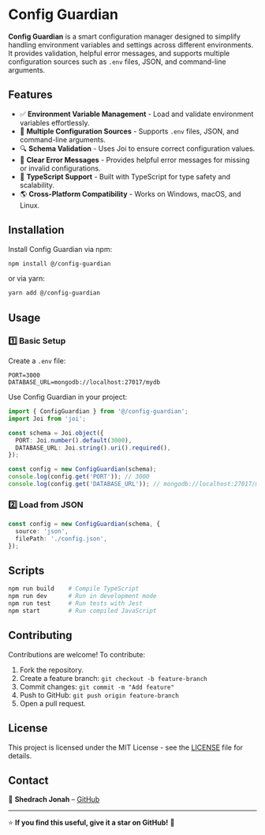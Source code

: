 # Config Guardian

**Config Guardian** is a smart configuration manager designed to simplify handling environment variables and settings across different environments. It provides validation, helpful error messages, and supports multiple configuration sources such as `.env` files, JSON, and command-line arguments.

## Features

- ✅ **Environment Variable Management** - Load and validate environment variables effortlessly.
- 🔄 **Multiple Configuration Sources** - Supports `.env` files, JSON, and command-line arguments.
- 🔍 **Schema Validation** - Uses Joi to ensure correct configuration values.
- 📢 **Clear Error Messages** - Provides helpful error messages for missing or invalid configurations.
- 🚀 **TypeScript Support** - Built with TypeScript for type safety and scalability.
- 🌎 **Cross-Platform Compatibility** - Works on Windows, macOS, and Linux.

## Installation

Install Config Guardian via npm:

```sh
npm install @/config-guardian
```

or via yarn:

```sh
yarn add @/config-guardian
```

## Usage

### 1️⃣ Basic Setup

Create a `.env` file:

```env
PORT=3000
DATABASE_URL=mongodb://localhost:27017/mydb
```

Use Config Guardian in your project:

```ts
import { ConfigGuardian } from '@/config-guardian';
import Joi from 'joi';

const schema = Joi.object({
  PORT: Joi.number().default(3000),
  DATABASE_URL: Joi.string().uri().required(),
});

const config = new ConfigGuardian(schema);
console.log(config.get('PORT')); // 3000
console.log(config.get('DATABASE_URL')); // mongodb://localhost:27017/mydb
```

### 2️⃣ Load from JSON

```ts
const config = new ConfigGuardian(schema, {
  source: 'json',
  filePath: './config.json',
});
```

## Scripts

```sh
npm run build    # Compile TypeScript
npm run dev      # Run in development mode
npm run test     # Run tests with Jest
npm start        # Run compiled JavaScript
```

## Contributing

Contributions are welcome! To contribute:

1. Fork the repository.
2. Create a feature branch: `git checkout -b feature-branch`
3. Commit changes: `git commit -m "Add feature"`
4. Push to GitHub: `git push origin feature-branch`
5. Open a pull request.

## License

This project is licensed under the MIT License - see the [LICENSE](LICENSE) file for details.

## Contact

📧 **Shedrach Jonah** – [GitHub](https://github.com/ShedrachJonah11)

---

⭐ **If you find this useful, give it a star on GitHub!** 🚀

